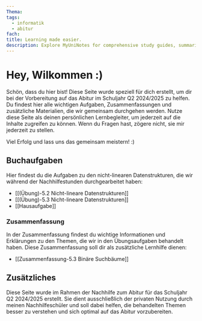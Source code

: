 ```yaml
---
Thema:
tags:
  - informatik
  - abitur
fach:
title: Learning made easier.
description: Explore MyUniNotes for comprehensive study guides, summaries, and academic resources tailored for students across Computer Science. Elevate your learning, ace your exams, and connect with peers for collaborative study. Your go-to for academic success!
---
```


# Hey, Wilkommen :)

Schön, dass du hier bist! Diese Seite wurde speziell für dich erstellt, um dir bei der Vorbereitung auf das Abitur im Schuljahr Q2 2024/2025 zu helfen. Du findest hier alle wichtigen Aufgaben, Zusammenfassungen und zusätzliche Materialien, die wir gemeinsam durchgehen werden. Nutze diese Seite als deinen persönlichen Lernbegleiter, um jederzeit auf die Inhalte zugreifen zu können. Wenn du Fragen hast, zögere nicht, sie mir jederzeit zu stellen.

Viel Erfolg und lass uns das gemeinsam meistern! :)

## Buchaufgaben

Hier findest du die Aufgaben zu den nicht-linearen Datenstrukturen, die wir während der Nachhilfestunden durchgearbeitet haben:

- [[(Übung)-5.2 Nicht-lineare Datenstrukturen]]
- [[(Übung)-5.3 Nicht-lineare Datenstrukturen]]
- [[Hausaufgabe]]

### Zusammenfassung

In der Zusammenfassung findest du wichtige Informationen und Erklärungen zu den Themen, die wir in den Übungsaufgaben behandelt haben. Diese Zusammenfassung soll dir als zusätzliche Lernhilfe dienen:

- [[Zusammenfassung-5.3 Binäre Suchbäume]]

## Zusätzliches

Diese Seite wurde im Rahmen der Nachhilfe zum Abitur für das Schuljahr Q2 2024/2025 erstellt. Sie dient ausschließlich der privaten Nutzung durch meinen Nachhilfeschüler und soll dabei helfen, die behandelten Themen besser zu verstehen und sich optimal auf das Abitur vorzubereiten.

